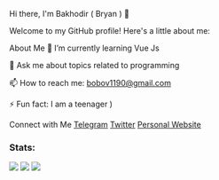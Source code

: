 Hi there, I'm Bakhodir ( Bryan ) 👋

Welcome to my GitHub profile! Here's a little about me:

About Me
🌱 I’m currently learning Vue Js

💬 Ask me about topics related to programming

📫 How to reach me: bobov1190@gmail.com

⚡ Fun fact: I am a teenager )

Connect with Me
[Telegram](https://t.me/programma1190)
[Twitter](https://x.com/edge_name)
[Personal Website](qadimiy.github.io)

### Stats:
![](http://github-profile-summary-cards.vercel.app/api/cards/profile-details?username=bobov1190&theme=transparent)
![](http://github-profile-summary-cards.vercel.app/api/cards/stats?username=bobov1190&theme=transparent)
![](http://github-profile-summary-cards.vercel.app/api/cards/productive-time?username=bobov1190&theme=transparent&utcOffset=8)
